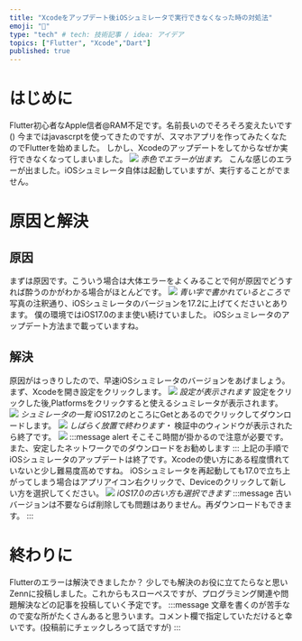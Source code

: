 ```yaml
---
title: "Xcodeをアップデート後iOSシュミレータで実行できなくなった時の対処法"
emoji: "📲"
type: "tech" # tech: 技術記事 / idea: アイデア
topics: ["Flutter", "Xcode","Dart"]
published: true
---
```

# はじめに
Flutter初心者なApple信者@RAM不足です。名前長いのでそろそろ変えたいです()
今まではjavascrptを使ってきたのですが、スマホアプリを作ってみたくなたのでFlutterを始めました。
しかし、Xcodeのアップデートをしてからなぜか実行できなくなってしまいました。
![](https://storage.googleapis.com/zenn-user-upload/777c4dc21b5a-20231217.png)
*赤色でエラーが出ます。*
こんな感じのエラーが出ました。iOSシュミレータ自体は起動していますが、実行することがでません。
# 原因と解決
## 原因
まずは原因です。こういう場合は大体エラーをよくみることで何が原因でどうすれば酔うのかがわかる場合がほとんどです。
![](https://storage.googleapis.com/zenn-user-upload/c1d2211dafcc-20231217.png)
*青い字で書かれているところで*
写真の注釈通り、iOSシュミレータのバージョンを17.2に上げてくださいとあります。
僕の環境ではiOS17.0のまま使い続けていました。
iOSシュミレータのアップデート方法まで載っていますね。
## 解決
原因がはっきりしたので、早速iOSシュミレータのバージョンをあげましょう。
まず、Xcodeを開き設定をクリックします。
![](https://storage.googleapis.com/zenn-user-upload/448666f92299-20231217.png)
*設定が表示されます*
設定をクリックした後,Platformsをクリックすると使えるシュミレータが表示されます。
![](https://storage.googleapis.com/zenn-user-upload/17e2ba088e2a-20231217.png)
*シュミレータの一覧*
iOS17.2のところにGetとあるのでクリックしてダウンロードします。
![](https://storage.googleapis.com/zenn-user-upload/b1c594c29300-20231217.png)
*しばらく放置で終わります・*
検証中のウィンドウが表示されたら終了です。
![](https://storage.googleapis.com/zenn-user-upload/2ef0bf5ff9ac-20231217.png)
:::message alert
そこそこ時間が掛かるので注意が必要です。また、安定したネットワークでのダウンロードをお勧めします
:::
上記の手順でiOSシュミレータのアップデートは終了です。Xcodeの使い方にある程度慣れていないと少し難易度高めですね。
iOSシュミレータを再起動しても17.0で立ち上がってしまう場合はアプリアイコン右クリックで、Deviceのクリックして新しい方を選択してください。
![](https://storage.googleapis.com/zenn-user-upload/d97c8075029f-20231217.png)
*iOS17.0の古い方も選択できます*
:::message
古いバージョンは不要ならば削除しても問題はありません。再ダウンロードもできます。
:::
# 終わりに
Flutterのエラーは解決できましたか？
少しでも解決のお役に立てたらなと思いZennに投稿しました。これからもスローペスですが、プログラミング関連や問題解決などの記事を投稿していく予定です。
:::message
文章を書くのが苦手なので変な所がたくさんあると思ういます。コメント欄で指定していただけると幸いです。(投稿前にチェックしろって話ですが)
:::